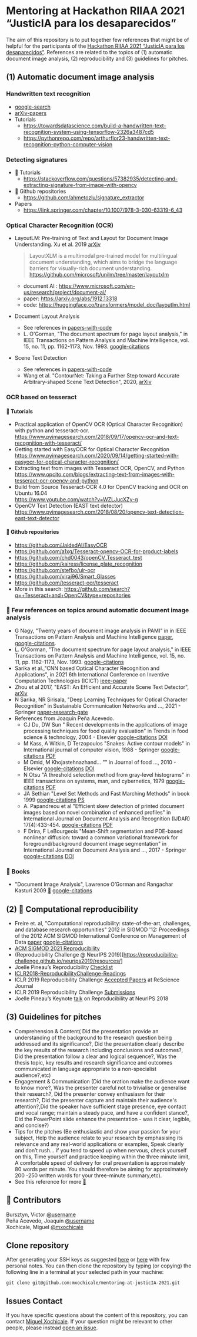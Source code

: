 # Mentoring at Hackathon RIIAA 2021 “JusticIA para los desaparecidos”
The aim of this repository is to put together few references that might be of helpful for the participants of the [Hackathon RIIAA 2021 “JusticIA para los desaparecidos”](https://docs.google.com/document/d/1-4cKb-VQ6WOTmxnj1yc_pmQwYRFwmTxmf6xndlFYKmg/edit). 
References are related to the topics of (1) automatic document image analysis, (2) reproducibility and (3) guidelines for pitches.

## (1) Automatic document image analysis
### Handwritten text recognition 
* [google-search](https://scholar.google.com/scholar?hl=en&as_sdt=0%2C5&q=handwritten+text+recognition&btnG=)
* [arXiv-papers](https://arxiv.org/search/?query=Handwritten+text+recognition+&searchtype=all&source=header)
* Tutorials
  * https://towardsdatascience.com/build-a-handwritten-text-recognition-system-using-tensorflow-2326a3487cd5  
  * https://pythonrepo.com/repo/arthurflor23-handwritten-text-recognition-python-computer-vision 

###  Detecting signatures 
* :notebook_with_decorative_cover: Tutorials
  * https://stackoverflow.com/questions/57382935/detecting-and-extracting-signature-from-image-with-opencv
* :octopus: Github repositories 
  * https://github.com/ahmetozlu/signature_extractor 
* Papers
  * https://link.springer.com/chapter/10.1007/978-3-030-63319-6_43

### Optical Character Recognition (OCR)
* LayoutLM: Pre-training of Text and Layout for Document Image Understanding. Xu et al. 2019 [arXiv](https://arxiv.org/abs/1912.13318) 
  > LayoutXLM is a multimodal pre-trained model for multilingual document understanding, which aims to bridge the language barriers for visually-rich document understanding. https://github.com/microsoft/unilm/tree/master/layoutxlm
  * document AI : https://www.microsoft.com/en-us/research/project/document-ai/ 
  * paper: https://arxiv.org/abs/1912.13318
  * code: https://huggingface.co/transformers/model_doc/layoutlm.html
  
* Document Layout Analysis
  * See references in [papers-with-code](https://paperswithcode.com/task/document-layout-analysis)
  * L. O'Gorman, "The document spectrum for page layout analysis," in IEEE Transactions on Pattern Analysis and Machine Intelligence, vol. 15, no. 11, pp. 1162-1173, Nov. 1993. [google-citations](https://scholar.google.com/scholar?cites=2431160171337997771&as_sdt=2005&sciodt=0,5&hl=en)

* Scene Text Detection 
  * See references in [papers-with-code](https://paperswithcode.com/task/scene-text-detection)
  * Wang et al. "ContourNet: Taking a Further Step toward Accurate Arbitrary-shaped Scene Text Detection", 2020, [arXiv](https://arxiv.org/abs/2004.04940)
  
### OCR based on tesseract 

#### :notebook_with_decorative_cover: Tutorials 
* Practical application of OpenCV OCR (Optical Character Recognition) with python and tesseract-ocr. 
https://www.pyimagesearch.com/2018/09/17/opencv-ocr-and-text-recognition-with-tesseract/ 
* Getting started with EasyOCR for Optical Character Recognition
https://www.pyimagesearch.com/2020/09/14/getting-started-with-easyocr-for-optical-character-recognition/
* Extracting text from images with Tesseract OCR, OpenCV, and Python  
https://www.opcito.com/blogs/extracting-text-from-images-with-tesseract-ocr-opencv-and-python   
* Build from Source Tesseract-OCR 4.0 for OpenCV tracking and OCR on Ubuntu 16.04   
https://www.youtube.com/watch?v=WZLJucXZy-g    
* OpenCV Text Detection (EAST text detector)   
https://www.pyimagesearch.com/2018/08/20/opencv-text-detection-east-text-detector  

#### :octopus: Github repositories 
* https://github.com/JaidedAI/EasyOCR   
* https://github.com/a1xg/Tesseract-opencv-OCR-for-product-labels   
* https://github.com/chd0043/openCV_Tesseract_test   
* https://github.com/kairess/license_plate_recognition   
* https://github.com/stefbo/ulr-ocr    
* https://github.com/viraj96/Smart_Glasses    
* https://github.com/tesseract-ocr/tesseract   
* More in this search: https://github.com/search?q=+Tesseract+and+OpenCV&type=repositories    

### :cherries: Few references on topics around automatic document image analysis
* G Nagy, "Twenty years of document image analysis in PAMI" in in IEEE Transactions on Pattern Analysis and Machine Intelligence [paper](https://www.ee.bgu.ac.il/~dinstein/stip2002/TwentyYearDocAnalysisPAMI.pdf), [google-citations](https://scholar.google.com/scholar?cites=18209354881365601693&as_sdt=2005&sciodt=0,5&hl=en).
* L. O'Gorman, "The document spectrum for page layout analysis," in IEEE Transactions on Pattern Analysis and Machine Intelligence, vol. 15, no. 11, pp. 1162-1173, Nov. 1993. [google-citations](https://scholar.google.com/scholar?cites=2431160171337997771&as_sdt=2005&sciodt=0,5&hl=en)
* Sarika et al.,"CNN based Optical Character Recognition and Applications", in 2021 6th International Conference on Inventive Computation Technologies (ICICT) [ieee-paper](https://ieeexplore.ieee.org/abstract/document/9358735)
* Zhou et al 2017, "EAST: An Efficient and Accurate Scene Text Detector", [arXiv](https://arxiv.org/abs/1704.03155) 
* N Sarika, NR Sirisala,  "Deep Learning Techniques for Optical Character Recognition" in Sustainable Communication Networks and ..., 2021 - Springer [paper-research-gate](https://www.researchgate.net/profile/Bapayya-Kommula/publication/348748584_An_Efficient_Energy_Management_of_Hybrid_Renewable_Energy_Sources_Based_Smart-Grid_System_Using_an_IEPC_Technique/links/60586be8a6fdccbfeaf8b25e/An-Efficient-Energy-Management-of-Hybrid-Renewable-Energy-Sources-Based-Smart-Grid-System-Using-an-IEPC-Technique.pdf#page=344)  
* References from Joaquín Peña Acevedo.
  * CJ Du, DW Sun " Recent developments in the applications of image processing techniques for food quality evaluation" in Trends in food science & technology, 2004 - Elsevier  [google-citations](https://scholar.google.com/scholar?cites=4841850530052080161&as_sdt=2005&sciodt=0,5&hl=en)  [DOI](https://doi.org/10.1016/j.tifs.2003.10.006)
  * M Kass, A Witkin, D Terzopoulos "Snakes: Active contour models" in International journal of computer vision, 1988 - Springer [google-citations](https://scholar.google.com/scholar?cites=4764690932703791888&as_sdt=2005&sciodt=0,5&hl=en) [PDF](http://citeseerx.ist.psu.edu/viewdoc/download?doi=10.1.1.124.5318&rep=rep1&type=pdf)
  * M Omid, M Khojastehnazhand…  "" in Journal of food …, 2010 - Elsevier [google-citations](https://scholar.google.com/scholar?cites=11079442554057887436&as_sdt=2005&sciodt=0,5&hl=en) [DOI](https://doi.org/10.1016/j.jfoodeng.2010.04.015)
  * N Otsu "A threshold selection method from gray-level histograms" in IEEE transactions on systems, man, and cybernetics, 1979 [google-citations](https://scholar.google.com/scholar?cites=18093383773288908217&as_sdt=2005&sciodt=0,5&hl=en) [PDF](https://cw.fel.cvut.cz/b201/_media/courses/a6m33bio/otsu.pdf)
  * JA Sethian "Level Set Methods and Fast Marching Methods" in book 1999 [google-citations](https://scholar.google.com/scholar?cites=2901443054886525192&as_sdt=2005&sciodt=0,5&hl=en) [PS](https://math.berkeley.edu/~sethian/Books/hold_sethian_book.ps)
  * A. Papandreou et al "Efficient skew detection of printed document images based on novel combination of enhanced profiles" in International Journal on Document Analysis and Recognition (IJDAR) 17(4):433-454. [google-citations](https://scholar.google.com/scholar?cites=13913932226282934167&as_sdt=2005&sciodt=0,5&hl=en) [PDF](https://citeseerx.ist.psu.edu/viewdoc/download?doi=10.1.1.704.1552&rep=rep1&type=pdf)
  * F Drira, F LeBourgeois "Mean-Shift segmentation and PDE-based nonlinear diffusion: toward a common variational framework for foreground/background document image segmentation" in International Journal on Document Analysis and …, 2017 - Springer [google-citations](https://scholar.google.com/scholar?cites=11435358389871937066&as_sdt=2005&sciodt=0,5&hl=en) [DOI](https://link.springer.com/article/10.1007/s10032-017-0285-7)
  
### :green_book: Books
* "Document Image Analysis", Lawrence O’Gorman and Rangachar Kasturi 2009 [:link:](https://citeseerx.ist.psu.edu/viewdoc/download?doi=10.1.1.182.6107&rep=rep1&type=pdf) [google-citations](https://scholar.google.com/scholar?cites=15004238720478995212&as_sdt=2005&sciodt=0,5&hl=en)

## (2) :school_satchel: Computational reproducibility  
* Freire et. al, "Computational reproducibility: state-of-the-art, challenges, and database research opportunities" 2012 in SIGMOD '12: Proceedings of the 2012 ACM SIGMOD International Conference on Management of Data [paper](http://citeseerx.ist.psu.edu/viewdoc/download?doi=10.1.1.369.8403&rep=rep1&type=pdf) [google-citations](https://scholar.google.com/scholar?cites=15216268858418305840&as_sdt=2005&sciodt=0,5&hl=en) 
* [ACM SIGMOD 2021 Reproducibility](https://reproducibility.sigmod.org/)
* (Reproducibility Challenge @ NeurIPS 2019)[https://reproducibility-challenge.github.io/neurips2019/resources/]
* Joelle Pineau’s Reproducibility [Checklist](https://www.cs.mcgill.ca/~jpineau/ReproducibilityChecklist.pdf) 
* [ICLR2018-ReproducibilityChallenge-Readings](https://www.cs.mcgill.ca/~jpineau/ICLR2018-ReproducibilityChallenge-Readings.pdf)
* ICLR 2019 Reproducibility Challenge [Accepted Papers](https://rescience.github.io/read/#volume-5-2019) at ReScience Journal
* ICLR 2019 Reproducibility Challenge [Submissions](https://github.com/reproducibility-challenge/iclr_2019/pulls) 
* Joelle Pineau’s Keynote [talk](https://www.facebook.com/nipsfoundation/videos/2120856364798049/) on Reproducibility at NeurIPS 2018 

## (3) Guidelines for pitches  
* Comprehension & Content( Did the presentation provide an understanding of the background to the research question being addressed and its significance?, Did the presentation clearly describe the key results of the research including conclusions and outcomes?, Did the presentation follow a clear and logical sequence?, Was the thesis topic, key results and research significance and outcomes communicated in language appropriate to a non-specialist audience?,etc)
* Engagement & Communication (Did the oration make the audience want to know more?, Was the presenter careful not to trivialise or generalise their research?, Did the presenter convey enthusiasm for their research?, Did the presenter capture and maintain their audience's attention?,Did the speaker have sufficient stage presence, eye contact and vocal range; maintain a steady pace, and have a confident stance?, Did the PowerPoint slide enhance the presentation - was it clear, legible, and concise?) 
* Tips for the pitches (Be enthusiastic and show your passion for your subject, Help the audience relate to your research by emphasising its relevance and any real-world applications or examples, Speak clearly and don’t rush... if you tend to speed up when nervous, check yourself on this, Time yourself and practice keeping within the three minute limit, A comfortable speed of delivery for oral presentation is approximately 80 words per minute. You should therefore be aiming for approximately 200 -250 written words for your three-minute summary,etc).
* See this reference for more [:link:](https://github.com/mxochicale/3mt#presentations-will-be-judged-according-to-the-following-criteria)

## :busts_in_silhouette: Contributors 
Bursztyn, Victor [@username](https://github.com/)  
Peña Acevedo, Joaquín [@username](https://github.com/)  
Xochicale, Miguel  [@mxochicale](https://github.com/mxochicale)

## Clone repository
After generating your SSH keys as suggested [here](https://docs.github.com/en/github/authenticating-to-github/generating-a-new-ssh-key-and-adding-it-to-the-ssh-agent) or [here](https://github.com/mxochicale/tools/blob/main/github/SSH.md) with few personal notes.
You can then clone the repository by typing (or copying) the following line in a terminal at your selected path in your machine:
```
git clone git@github.com:mxochicale/mentoring-at-justicIA-2021.git
```

## Issues Contact 
If you have specific questions about the content of this repository, you can contact 
[Miguel Xochicale](mailto:perez.xochicale@gmail.com?subject="[Mentoring@JusticIA]"). 
If your question might be relevant to other people, please instead 
[open an issue](https://github.com/mxochicale/mentoring-at-justicIA-2021/issues).
